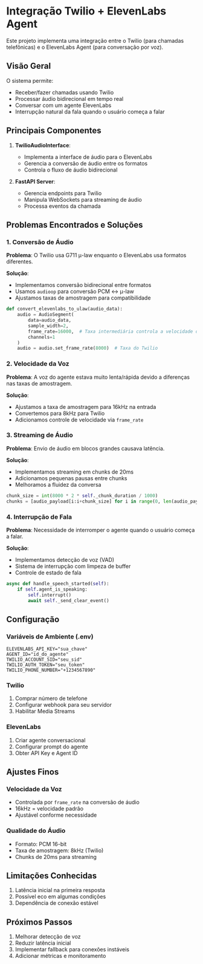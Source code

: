 # Integração Twilio + ElevenLabs Agent

Este projeto implementa uma integração entre o Twilio (para chamadas telefônicas) e o ElevenLabs Agent (para conversação por voz). 

## Visão Geral

O sistema permite:
- Receber/fazer chamadas usando Twilio
- Processar áudio bidirecional em tempo real
- Conversar com um agente ElevenLabs
- Interrupção natural da fala quando o usuário começa a falar

## Principais Componentes

1. **TwilioAudioInterface**: 
   - Implementa a interface de áudio para o ElevenLabs
   - Gerencia a conversão de áudio entre os formatos
   - Controla o fluxo de áudio bidirecional

2. **FastAPI Server**:
   - Gerencia endpoints para Twilio
   - Manipula WebSockets para streaming de áudio
   - Processa eventos da chamada

## Problemas Encontrados e Soluções

### 1. Conversão de Áudio

**Problema**: O Twilio usa G711 μ-law enquanto o ElevenLabs usa formatos diferentes.

**Solução**: 
- Implementamos conversão bidirecional entre formatos
- Usamos `audioop` para conversão PCM ↔ μ-law
- Ajustamos taxas de amostragem para compatibilidade

```python
def convert_elevenlabs_to_ulaw(audio_data):
    audio = AudioSegment(
        data=audio_data,
        sample_width=2,
        frame_rate=16000,  # Taxa intermediária controla a velocidade da voz
        channels=1
    )
    audio = audio.set_frame_rate(8000)  # Taxa do Twilio
```

### 2. Velocidade da Voz

**Problema**: A voz do agente estava muito lenta/rápida devido a diferenças nas taxas de amostragem.

**Solução**:
- Ajustamos a taxa de amostragem para 16kHz na entrada
- Convertemos para 8kHz para Twilio
- Adicionamos controle de velocidade via `frame_rate`

### 3. Streaming de Áudio

**Problema**: Envio de áudio em blocos grandes causava latência.

**Solução**:
- Implementamos streaming em chunks de 20ms
- Adicionamos pequenas pausas entre chunks
- Melhoramos a fluidez da conversa

```python
chunk_size = int(8000 * 2 * self._chunk_duration / 1000)
chunks = [audio_payload[i:i+chunk_size] for i in range(0, len(audio_payload), chunk_size)]
```

### 4. Interrupção de Fala

**Problema**: Necessidade de interromper o agente quando o usuário começa a falar.

**Solução**:
- Implementamos detecção de voz (VAD)
- Sistema de interrupção com limpeza de buffer
- Controle de estado de fala

```python
async def handle_speech_started(self):
    if self.agent_is_speaking:
        self.interrupt()
        await self._send_clear_event()
```

## Configuração

### Variáveis de Ambiente (.env)
```
ELEVENLABS_API_KEY="sua_chave"
AGENT_ID="id_do_agente"
TWILIO_ACCOUNT_SID="seu_sid"
TWILIO_AUTH_TOKEN="seu_token"
TWILIO_PHONE_NUMBER="+1234567890"
```

### Twilio
1. Comprar número de telefone
2. Configurar webhook para seu servidor
3. Habilitar Media Streams

### ElevenLabs
1. Criar agente conversacional
2. Configurar prompt do agente
3. Obter API Key e Agent ID

## Ajustes Finos

### Velocidade da Voz
- Controlada por `frame_rate` na conversão de áudio
- 16kHz = velocidade padrão
- Ajustável conforme necessidade

### Qualidade do Áudio
- Formato: PCM 16-bit
- Taxa de amostragem: 8kHz (Twilio)
- Chunks de 20ms para streaming

## Limitações Conhecidas

1. Latência inicial na primeira resposta
2. Possível eco em algumas condições
3. Dependência de conexão estável

## Próximos Passos

1. Melhorar detecção de voz
2. Reduzir latência inicial
3. Implementar fallback para conexões instáveis
4. Adicionar métricas e monitoramento 